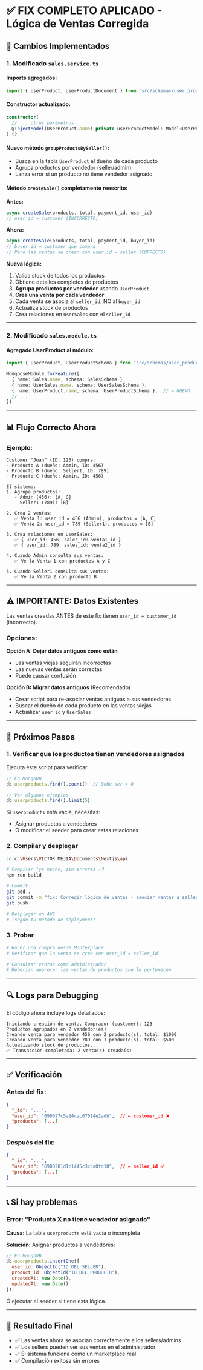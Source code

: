 # ✅ FIX COMPLETO APLICADO - Lógica de Ventas Corregida

## 🎯 Cambios Implementados

### **1. Modificado `sales.service.ts`**

#### Imports agregados:
```typescript
import { UserProduct, UserProductDocument } from 'src/schemas/user_product.schema';
```

#### Constructor actualizado:
```typescript
constructor(
  // ... otros parámetros
  @InjectModel(UserProduct.name) private userProductModel: Model<UserProductDocument>
) {}
```

#### Nuevo método `groupProductsBySeller()`:
- Busca en la tabla `UserProduct` el dueño de cada producto
- Agrupa productos por vendedor (seller/admin)
- Lanza error si un producto no tiene vendedor asignado

#### Método `createSale()` completamente reescrito:
**Antes:**
```typescript
async createSale(products, total, payment_id, user_id)
// user_id = customer (INCORRECTO)
```

**Ahora:**
```typescript
async createSale(products, total, payment_id, buyer_id)
// buyer_id = customer que compra
// Pero las ventas se crean con user_id = seller (CORRECTO)
```

**Nueva lógica:**
1. Valida stock de todos los productos
2. Obtiene detalles completos de productos
3. **Agrupa productos por vendedor** usando `UserProduct`
4. **Crea una venta por cada vendedor**
5. Cada venta se asocia al `seller_id`, NO al `buyer_id`
6. Actualiza stock de productos
7. Crea relaciones en `UserSales` con el `seller_id`

---

### **2. Modificado `sales.module.ts`**

#### Agregado UserProduct al módulo:
```typescript
import { UserProduct, UserProductSchema } from 'src/schemas/user_product.schema';

MongooseModule.forFeature([
  { name: Sales.name, schema: SalesSchema },
  { name: UserSales.name, schema: UserSalesSchema },
  { name: UserProduct.name, schema: UserProductSchema },  // ← NUEVO
  // ...
])
```

---

## 📊 Flujo Correcto Ahora

### Ejemplo:
```
Customer "Juan" (ID: 123) compra:
- Producto A (dueño: Admin, ID: 456)
- Producto B (dueño: Seller1, ID: 789)
- Producto C (dueño: Admin, ID: 456)

El sistema:
1. Agrupa productos:
   - Admin (456): [A, C]
   - Seller1 (789): [B]

2. Crea 2 ventas:
   ✅ Venta 1: user_id = 456 (Admin), productos = [A, C]
   ✅ Venta 2: user_id = 789 (Seller1), productos = [B]

3. Crea relaciones en UserSales:
   ✅ { user_id: 456, sales_id: venta1_id }
   ✅ { user_id: 789, sales_id: venta2_id }

4. Cuando Admin consulta sus ventas:
   ✅ Ve la Venta 1 con productos A y C

5. Cuando Seller1 consulta sus ventas:
   ✅ Ve la Venta 2 con producto B
```

---

## ⚠️ IMPORTANTE: Datos Existentes

Las ventas creadas ANTES de este fix tienen `user_id = customer_id` (incorrecto).

### Opciones:

**Opción A: Dejar datos antiguos como están**
- Las ventas viejas seguirán incorrectas
- Las nuevas ventas serán correctas
- Puede causar confusión

**Opción B: Migrar datos antiguos** (Recomendado)
- Crear script para re-asociar ventas antiguas a sus vendedores
- Buscar el dueño de cada producto en las ventas viejas
- Actualizar `user_id` y `UserSales`

---

## 🚀 Próximos Pasos

### 1. Verificar que los productos tienen vendedores asignados

Ejecuta este script para verificar:

```javascript
// En MongoDB
db.userproducts.find().count()  // Debe ser > 0

// Ver algunos ejemplos
db.userproducts.find().limit(5)
```

Si `userproducts` está vacía, necesitas:
- Asignar productos a vendedores
- O modificar el seeder para crear estas relaciones

### 2. Compilar y desplegar

```bash
cd c:\Users\VICTOR MEJIA\Documents\Nextjs\api

# Compilar (ya hecho, sin errores ✅)
npm run build

# Commit
git add .
git commit -m "fix: Corregir lógica de ventas - asociar ventas a sellers en lugar de customers"
git push

# Desplegar en AWS
# (según tu método de deployment)
```

### 3. Probar

```bash
# Hacer una compra desde Monterplace
# Verificar que la venta se crea con user_id = seller_id

# Consultar ventas como administrador
# Deberían aparecer las ventas de productos que le pertenecen
```

---

## 🔍 Logs para Debugging

El código ahora incluye logs detallados:

```
Iniciando creación de venta. Comprador (customer): 123
Productos agrupados en 2 vendedor(es)
Creando venta para vendedor 456 con 2 producto(s), total: $1000
Creando venta para vendedor 789 con 1 producto(s), total: $500
Actualizando stock de productos...
✅ Transacción completada: 2 venta(s) creada(s)
```

---

## ✅ Verificación

### Antes del fix:
```json
{
  "_id": "...",
  "user_id": "690027c5a24cac07014e2adb",  // ← customer_id ❌
  "products": [...]
}
```

### Después del fix:
```json
{
  "_id": "...",
  "user_id": "6900281d1c1445c3cca0fd10",  // ← seller_id ✅
  "products": [...]
}
```

---

## 📞 Si hay problemas

### Error: "Producto X no tiene vendedor asignado"

**Causa:** La tabla `userproducts` está vacía o incompleta

**Solución:** Asignar productos a vendedores:

```javascript
// En MongoDB
db.userproducts.insertOne({
  user_id: ObjectId("ID_DEL_SELLER"),
  product_id: ObjectId("ID_DEL_PRODUCTO"),
  createdAt: new Date(),
  updatedAt: new Date()
});
```

O ejecutar el seeder si tiene esta lógica.

---

## 🎉 Resultado Final

- ✅ Las ventas ahora se asocian correctamente a los sellers/admins
- ✅ Los sellers pueden ver sus ventas en el administrador
- ✅ El sistema funciona como un marketplace real
- ✅ Compilación exitosa sin errores
